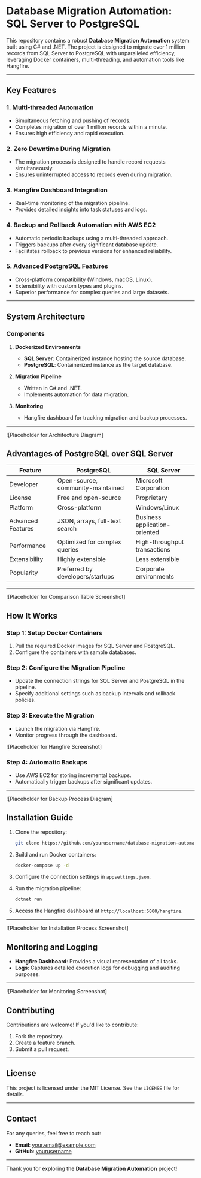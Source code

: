 # Database Migration Automation: SQL Server to PostgreSQL

This repository contains a robust **Database Migration Automation** system built using C# and .NET. The project is designed to migrate over 1 million records from SQL Server to PostgreSQL with unparalleled efficiency, leveraging Docker containers, multi-threading, and automation tools like Hangfire. 

---

## Key Features

### 1. Multi-threaded Automation
- Simultaneous fetching and pushing of records.
- Completes migration of over 1 million records within a minute.
- Ensures high efficiency and rapid execution.

### 2. Zero Downtime During Migration
- The migration process is designed to handle record requests simultaneously.
- Ensures uninterrupted access to records even during migration.

### 3. Hangfire Dashboard Integration
- Real-time monitoring of the migration pipeline.
- Provides detailed insights into task statuses and logs.

### 4. Backup and Rollback Automation with AWS EC2
- Automatic periodic backups using a multi-threaded approach.
- Triggers backups after every significant database update.
- Facilitates rollback to previous versions for enhanced reliability.

### 5. Advanced PostgreSQL Features
- Cross-platform compatibility (Windows, macOS, Linux).
- Extensibility with custom types and plugins.
- Superior performance for complex queries and large datasets.

---

## System Architecture

### Components
1. **Dockerized Environments**
   - **SQL Server**: Containerized instance hosting the source database.
   - **PostgreSQL**: Containerized instance as the target database.

2. **Migration Pipeline**
   - Written in C# and .NET.
   - Implements automation for data migration.

3. **Monitoring**
   - Hangfire dashboard for tracking migration and backup processes.

---

![Placeholder for Architecture Diagram]

## Advantages of PostgreSQL over SQL Server

| Feature              | PostgreSQL                         | SQL Server                     |
|----------------------|------------------------------------|---------------------------------|
| Developer           | Open-source, community-maintained | Microsoft Corporation          |
| License             | Free and open-source              | Proprietary                    |
| Platform            | Cross-platform                    | Windows/Linux                  |
| Advanced Features   | JSON, arrays, full-text search    | Business application-oriented  |
| Performance         | Optimized for complex queries     | High-throughput transactions   |
| Extensibility       | Highly extensible                 | Less extensible                |
| Popularity          | Preferred by developers/startups  | Corporate environments         |

---

![Placeholder for Comparison Table Screenshot]

## How It Works

### Step 1: Setup Docker Containers
1. Pull the required Docker images for SQL Server and PostgreSQL.
2. Configure the containers with sample databases.

### Step 2: Configure the Migration Pipeline
- Update the connection strings for SQL Server and PostgreSQL in the pipeline.
- Specify additional settings such as backup intervals and rollback policies.

### Step 3: Execute the Migration
- Launch the migration via Hangfire.
- Monitor progress through the dashboard.

![Placeholder for Hangfire Screenshot]

### Step 4: Automatic Backups
- Use AWS EC2 for storing incremental backups.
- Automatically trigger backups after significant updates.

---

![Placeholder for Backup Process Diagram]

## Installation Guide

1. Clone the repository:
   ```bash
   git clone https://github.com/yourusername/database-migration-automation.git
   ```

2. Build and run Docker containers:
   ```bash
   docker-compose up -d
   ```

3. Configure the connection settings in `appsettings.json`.

4. Run the migration pipeline:
   ```bash
   dotnet run
   ```

5. Access the Hangfire dashboard at `http://localhost:5000/hangfire`.

---

![Placeholder for Installation Process Screenshot]

## Monitoring and Logging

- **Hangfire Dashboard**: Provides a visual representation of all tasks.
- **Logs**: Captures detailed execution logs for debugging and auditing purposes.

---

![Placeholder for Monitoring Screenshot]

## Contributing

Contributions are welcome! If you'd like to contribute:
1. Fork the repository.
2. Create a feature branch.
3. Submit a pull request.

---

## License

This project is licensed under the MIT License. See the `LICENSE` file for details.

---

## Contact

For any queries, feel free to reach out:
- **Email**: your.email@example.com
- **GitHub**: [yourusername](https://github.com/yourusername)

---

Thank you for exploring the **Database Migration Automation** project!
